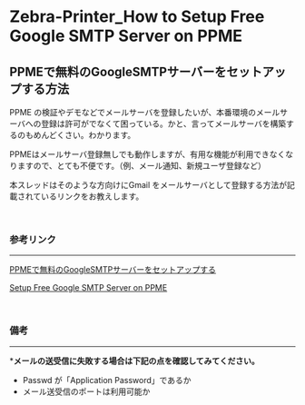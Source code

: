 # Zebra-Printer_How to Setup Free Google SMTP Server on PPME
## PPMEで無料のGoogleSMTPサーバーをセットアップする方法

PPME の検証やデモなどでメールサーバを登録したいが、本番環境のメールサーバへの登録は許可がでなくて困っている。かと、言ってメールサーバを構築するのもめんどくさい。わかります。

PPMEはメールサーバ登録無しでも動作しますが、有用な機能が利用できなくなりますので、とても不便です。（例、メール通知、新規ユーザ登録など）

本スレッドはそのような方向けにGmail をメールサーバとして登録する方法が記載されているリンクをお教えします。

</br>


### 参考リンク
---
[PPMEで無料のGoogleSMTPサーバーをセットアップする](https://supportcommunity.zebra.com/s/article/000022503?language=ja)

[Setup Free Google SMTP Server on PPME](https://supportcommunity.zebra.com/s/article/000022503?language=en_US)


</br>

### 備考 
---

***メールの送受信に失敗する場合は下記の点を確認してみてください。**

- Passwd が「Application Password」であるか
- メール送受信のポートは利用可能か

